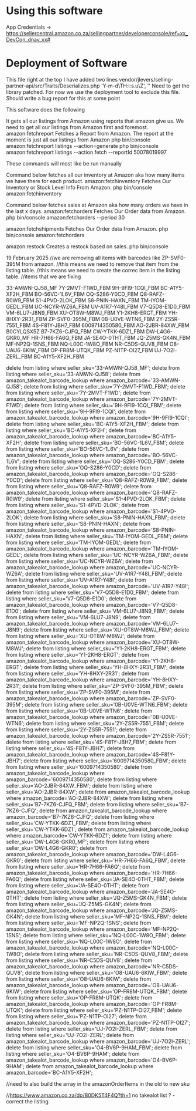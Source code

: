 Using this software
===================

App Credentials -> https://sellercentral.amazon.co.za/sellingpartner/developerconsole/ref=xx_DevCon_dnav_xx#



Deployment of Software
======================
This file right at the top I have added two lines
vendor/jlevers/selling-partner-api/src/Traits/Deserializes.php
 'Y-m-d\TH:i:s.u\Z',
 ''
Need to get the library patched. For now we use the deployment tool to exclude this file.
Should write a bug report for this at some point

This software does the following

It gets all our listings from Amazon using reports that amazon give us. We need to get all our listings from Amazon first and foremost. 
amazon:fetchreport Fetches a Report from Amazon. The report at the moment is just all our listings from Amazon
php bin/console amazon:fetchreport listings --action=generate
php bin/console amazon:fetchreport listings --action fetch --reportId 50078019997

These commands will most like be run manually 

Command below fetches all our inventory at Amazon aka how many items we have there for each product. 
amazon:fetchinventory                      Fetches Our Inventory or Stock Level Info From Amazon.
php bin/console amazon:fetchinventory


Command below fetches sales at Amazon aka how many orders we have in the last x days. 
amazon:fetchorders                         Fetches Our Order data from Amazon.
php bin/console amazon:fetchorders --period 30


amazon:fetchshipments                     Fetches Our Order data from Amazon.
php bin/console amazon:fetchorders 

amazon:restock                            Creates a restock based on sales.
php bin/console 

19 February 2025
//we are removing all items with barcodes like ZP-SVF0-395M from amazon.
//this means we need to remove that item from the listing table. 
//this means we need to create the correc item in the listing table. 
//items that we are fixing

33-AMWN-QJ58_MF
7Y-2MVT-F1WD_FBM
9H-9FI9-1CQI_FBM
BC-A1Y5-XF2H_FBM
BO-56VC-1L6V_FBM
OQ-S286-Y0CD_FBM
Q8-RAFZ-R0W9_FBM
S1-4PVD-2LOK_FBM
S8-PNIN-HAXN_FBM
TM-IYOM-GEDL_FBM
UC-NCYR-WZ6A_FBM
UV-A1R7-Y48I_FBM
V7-Q5D8-E1D0_FBM
VM-6LU7-J8N9_FBM
XU-OT8W-M8WJ_FBM
Y1-2KH8-ERGT_FBM
YH-8HXY-2R31_FBM
ZP-SVF0-395M_FBM
0B-U0VE-WTN6_FBM
2Y-ZS5R-7551_FBM
4S-F81Y-JBH7_FBM
6009714350580_FBM
AO-2JBR-84XW_FBM
B0CYLQSX5Z
B7-7KZ6-CJFQ_FBM
CW-YTKK-6DZ1_FBM
DW-L4G6-GKR0_MF
HR-7H66-FA6Q_FBM
JA-SE4O-0THT_FBM
JQ-Z5MS-GK4N_FBM
MF-NP2Q-1SNS_FBM
NQ-L00C-1W8O_FBM
NR-C5DS-QUV8_FBM
O8-UAU6-6KIW_FBM
OP-FR8M-UTQK_FBM
PZ-N1TP-OI27_FBM
UJ-7O2I-ZERL_FBM
BC-A1Y5-XF2H_FBM


delete from listing where seller_sku='33-AMWN-QJ58_MF';
delete from listing where seller_sku='33-AMWN-QJ58';
delete from amazon_takealot_barcode_lookup where amazon_barcode='33-AMWN-QJ58';
delete from listing where seller_sku='7Y-2MVT-F1WD_FBM';
delete from listing where seller_sku='7Y-2MVT-F1WD';
delete from amazon_takealot_barcode_lookup where amazon_barcode='7Y-2MVT-F1WD';
delete from listing where seller_sku='9H-9FI9-1CQI_FBM';
delete from listing where seller_sku='9H-9FI9-1CQI';
delete from amazon_takealot_barcode_lookup where amazon_barcode='9H-9FI9-1CQI';
delete from listing where seller_sku='BC-A1Y5-XF2H_FBM';
delete from listing where seller_sku='BC-A1Y5-XF2H';
delete from amazon_takealot_barcode_lookup where amazon_barcode='BC-A1Y5-XF2H';
delete from listing where seller_sku='BO-56VC-1L6V_FBM';
delete from listing where seller_sku='BO-56VC-1L6V';
delete from amazon_takealot_barcode_lookup where amazon_barcode='BO-56VC-1L6V';
delete from listing where seller_sku='OQ-S286-Y0CD_FBM';
delete from listing where seller_sku='OQ-S286-Y0CD';
delete from amazon_takealot_barcode_lookup where amazon_barcode='OQ-S286-Y0CD';
delete from listing where seller_sku='Q8-RAFZ-R0W9_FBM';
delete from listing where seller_sku='Q8-RAFZ-R0W9';
delete from amazon_takealot_barcode_lookup where amazon_barcode='Q8-RAFZ-R0W9';
delete from listing where seller_sku='S1-4PVD-2LOK_FBM';
delete from listing where seller_sku='S1-4PVD-2LOK';
delete from amazon_takealot_barcode_lookup where amazon_barcode='S1-4PVD-2LOK';
delete from listing where seller_sku='S8-PNIN-HAXN_FBM';
delete from listing where seller_sku='S8-PNIN-HAXN';
delete from amazon_takealot_barcode_lookup where amazon_barcode='S8-PNIN-HAXN';
delete from listing where seller_sku='TM-IYOM-GEDL_FBM';
delete from listing where seller_sku='TM-IYOM-GEDL';
delete from amazon_takealot_barcode_lookup where amazon_barcode='TM-IYOM-GEDL';
delete from listing where seller_sku='UC-NCYR-WZ6A_FBM';
delete from listing where seller_sku='UC-NCYR-WZ6A';
delete from amazon_takealot_barcode_lookup where amazon_barcode='UC-NCYR-WZ6A';
delete from listing where seller_sku='UV-A1R7-Y48I_FBM';
delete from listing where seller_sku='UV-A1R7-Y48I';
delete from amazon_takealot_barcode_lookup where amazon_barcode='UV-A1R7-Y48I';
delete from listing where seller_sku='V7-Q5D8-E1D0_FBM';
delete from listing where seller_sku='V7-Q5D8-E1D0';
delete from amazon_takealot_barcode_lookup where amazon_barcode='V7-Q5D8-E1D0';
delete from listing where seller_sku='VM-6LU7-J8N9_FBM';
delete from listing where seller_sku='VM-6LU7-J8N9';
delete from amazon_takealot_barcode_lookup where amazon_barcode='VM-6LU7-J8N9';
delete from listing where seller_sku='XU-OT8W-M8WJ_FBM';
delete from listing where seller_sku='XU-OT8W-M8WJ';
delete from amazon_takealot_barcode_lookup where amazon_barcode='XU-OT8W-M8WJ';
delete from listing where seller_sku='Y1-2KH8-ERGT_FBM';
delete from listing where seller_sku='Y1-2KH8-ERGT';
delete from amazon_takealot_barcode_lookup where amazon_barcode='Y1-2KH8-ERGT';
delete from listing where seller_sku='YH-8HXY-2R31_FBM';
delete from listing where seller_sku='YH-8HXY-2R31';
delete from amazon_takealot_barcode_lookup where amazon_barcode='YH-8HXY-2R31';
delete from listing where seller_sku='ZP-SVF0-395M_FBM';
delete from listing where seller_sku='ZP-SVF0-395M';
delete from amazon_takealot_barcode_lookup where amazon_barcode='ZP-SVF0-395M';
delete from listing where seller_sku='0B-U0VE-WTN6_FBM';
delete from listing where seller_sku='0B-U0VE-WTN6';
delete from amazon_takealot_barcode_lookup where amazon_barcode='0B-U0VE-WTN6';
delete from listing where seller_sku='2Y-ZS5R-7551_FBM';
delete from listing where seller_sku='2Y-ZS5R-7551';
delete from amazon_takealot_barcode_lookup where amazon_barcode='2Y-ZS5R-7551';
delete from listing where seller_sku='4S-F81Y-JBH7_FBM';
delete from listing where seller_sku='4S-F81Y-JBH7';
delete from amazon_takealot_barcode_lookup where amazon_barcode='4S-F81Y-JBH7';
delete from listing where seller_sku='6009714350580_FBM';
delete from listing where seller_sku='6009714350580';
delete from amazon_takealot_barcode_lookup where amazon_barcode='6009714350580';
delete from listing where seller_sku='AO-2JBR-84XW_FBM';
delete from listing where seller_sku='AO-2JBR-84XW';
delete from amazon_takealot_barcode_lookup where amazon_barcode='AO-2JBR-84XW';
delete from listing where seller_sku='B7-7KZ6-CJFQ_FBM';
delete from listing where seller_sku='B7-7KZ6-CJFQ';
delete from amazon_takealot_barcode_lookup where amazon_barcode='B7-7KZ6-CJFQ';
delete from listing where seller_sku='CW-YTKK-6DZ1_FBM';
delete from listing where seller_sku='CW-YTKK-6DZ1';
delete from amazon_takealot_barcode_lookup where amazon_barcode='CW-YTKK-6DZ1';
delete from listing where seller_sku='DW-L4G6-GKR0_MF';
delete from listing where seller_sku='DW-L4G6-GKR0';
delete from amazon_takealot_barcode_lookup where amazon_barcode='DW-L4G6-GKR0';
delete from listing where seller_sku='HR-7H66-FA6Q_FBM';
delete from listing where seller_sku='HR-7H66-FA6Q';
delete from amazon_takealot_barcode_lookup where amazon_barcode='HR-7H66-FA6Q';
delete from listing where seller_sku='JA-SE4O-0THT_FBM';
delete from listing where seller_sku='JA-SE4O-0THT';
delete from amazon_takealot_barcode_lookup where amazon_barcode='JA-SE4O-0THT';
delete from listing where seller_sku='JQ-Z5MS-GK4N_FBM';
delete from listing where seller_sku='JQ-Z5MS-GK4N';
delete from amazon_takealot_barcode_lookup where amazon_barcode='JQ-Z5MS-GK4N';
delete from listing where seller_sku='MF-NP2Q-1SNS_FBM';
delete from listing where seller_sku='MF-NP2Q-1SNS';
delete from amazon_takealot_barcode_lookup where amazon_barcode='MF-NP2Q-1SNS';
delete from listing where seller_sku='NQ-L00C-1W8O_FBM';
delete from listing where seller_sku='NQ-L00C-1W8O';
delete from amazon_takealot_barcode_lookup where amazon_barcode='NQ-L00C-1W8O';
delete from listing where seller_sku='NR-C5DS-QUV8_FBM';
delete from listing where seller_sku='NR-C5DS-QUV8';
delete from amazon_takealot_barcode_lookup where amazon_barcode='NR-C5DS-QUV8';
delete from listing where seller_sku='O8-UAU6-6KIW_FBM';
delete from listing where seller_sku='O8-UAU6-6KIW';
delete from amazon_takealot_barcode_lookup where amazon_barcode='O8-UAU6-6KIW';
delete from listing where seller_sku='OP-FR8M-UTQK_FBM';
delete from listing where seller_sku='OP-FR8M-UTQK';
delete from amazon_takealot_barcode_lookup where amazon_barcode='OP-FR8M-UTQK';
delete from listing where seller_sku='PZ-N1TP-OI27_FBM';
delete from listing where seller_sku='PZ-N1TP-OI27';
delete from amazon_takealot_barcode_lookup where amazon_barcode='PZ-N1TP-OI27';
delete from listing where seller_sku='UJ-7O2I-ZERL_FBM';
delete from listing where seller_sku='UJ-7O2I-ZERL';
delete from amazon_takealot_barcode_lookup where amazon_barcode='UJ-7O2I-ZERL';
delete from listing where seller_sku='O4-BV6P-9HAM_FBM';
delete from listing where seller_sku='O4-BV6P-9HAM';
delete from amazon_takealot_barcode_lookup where amazon_barcode='O4-BV6P-9HAM';
delete from amazon_takealot_barcode_lookup where amazon_barcode='BC-A1Y5-XF2H';

//need to also build the array in the amazonOrderItems in the old to new sku

//https://www.amazon.co.za/dp/B0DK5T4F4Q?th=1 no takealot list ? - correct the listing
